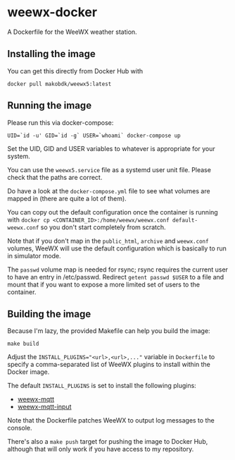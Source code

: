# weewx-docker
A Dockerfile for the WeeWX weather station.

## Installing the image

You can get this directly from Docker Hub with

```
docker pull makobdk/weewx5:latest
```

## Running the image

Please run this via docker-compose:

```
UID=`id -u' GID=`id -g` USER=`whoami` docker-compose up
```

Set the UID, GID and USER variables to whatever is appropriate for
your system.

You can use the `weewx5.service` file as a systemd user unit file.
Please check that the paths are correct.

Do have a look at the `docker-compose.yml` file to see what volumes
are mapped in (there are quite a lot of them).

You can copy out the default configuration once the container is
running with
`docker cp <CONTAINER_ID>:/home/weewx/weewx.conf default-weewx.conf`
so you don't start completely from scratch.

Note that if you don't map in the `public_html`, `archive` and
`weewx.conf` volumes, WeeWX will use the default configuration which
is basically to run in simulator mode.

The `passwd` volume map is needed for rsync; rsync requires the
current user to have an entry in /etc/passwd. Redirect
`getent passwd $USER`
to a file and mount that if you want to expose a more limited set of
users to the container.

## Building the image

Because I'm lazy, the provided Makefile can help you build the image:

```
make build
```

Adjust the `INSTALL_PLUGINS="<url>,<url>,..."` variable in
`Dockerfile` to specify a comma-separated list of WeeWX plugins to
install within the Docker image.

The default `INSTALL_PLUGINS` is set to install the
following plugins:

* [weewx-mqtt](https://github.com/matthewwall/weewx-mqtt/)
* [weewx-mqtt-input](https://github.com/makob/weewx-mqtt-input)

Note that the Dockerfile patches WeeWX to output log messages to the
console.

There's also a `make push` target for pushing the image to Docker Hub,
although that will only work if you have access to my repository.
